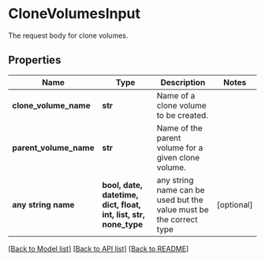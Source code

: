 # CloneVolumesInput

The request body for clone volumes.

## Properties
Name | Type | Description | Notes
------------ | ------------- | ------------- | -------------
**clone_volume_name** | **str** | Name of a clone volume to be created. | 
**parent_volume_name** | **str** | Name of the parent volume for a given clone volume. | 
**any string name** | **bool, date, datetime, dict, float, int, list, str, none_type** | any string name can be used but the value must be the correct type | [optional]

[[Back to Model list]](../README.md#documentation-for-models) [[Back to API list]](../README.md#documentation-for-api-endpoints) [[Back to README]](../README.md)



